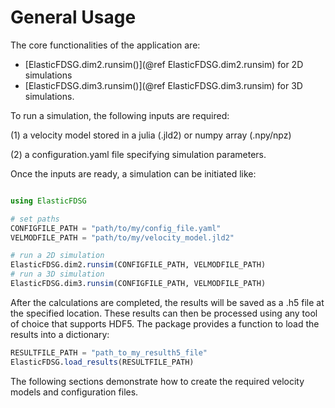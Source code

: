# General Usage

The core functionalities of the application are:
- [ElasticFDSG.dim2.runsim()](@ref ElasticFDSG.dim2.runsim) for 2D simulations 
- [ElasticFDSG.dim3.runsim()](@ref ElasticFDSG.dim3.runsim) for 3D simulations.

To run a simulation, the following inputs are required:

(1) a velocity model stored in a julia (.jld2) or numpy array (.npy/npz)

(2) a configuration.yaml file specifying simulation parameters.

Once the inputs are ready, a simulation can be initiated like:

```julia 

using ElasticFDSG

# set paths
CONFIGFILE_PATH = "path/to/my/config_file.yaml"
VELMODFILE_PATH = "path/to/my/velocity_model.jld2"

# run a 2D simulation
ElasticFDSG.dim2.runsim(CONFIGFILE_PATH, VELMODFILE_PATH)
# run a 3D simulation
ElasticFDSG.dim3.runsim(CONFIGFILE_PATH, VELMODFILE_PATH)

```
After the calculations are completed, the results will be saved as a .h5 file at the specified location. These results can then be processed using any tool of choice that supports HDF5. 
The package provides a function to load the results into a dictionary:

```julia 
RESULTFILE_PATH = "path_to_my_resulth5_file"
ElasticFDSG.load_results(RESULTFILE_PATH)
```

The following sections demonstrate how to create the required velocity models and configuration files.